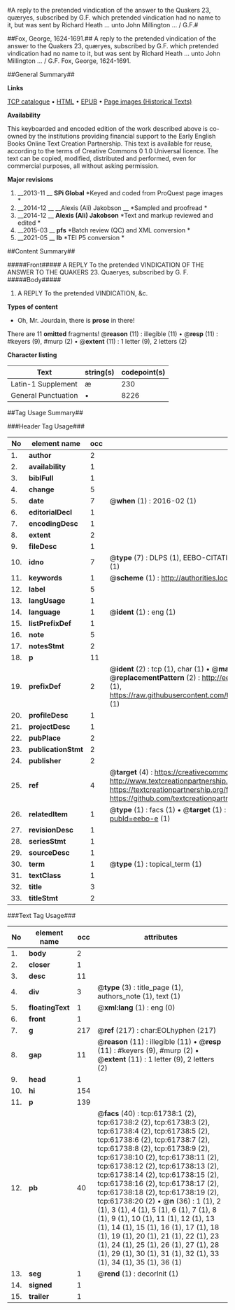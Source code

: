#A reply to the pretended vindication of the answer to the Quakers 23, quæryes, subscribed by G.F. which pretended vindication had no name to it, but was sent by Richard Heath ... unto John Millington ... / G.F.#

##Fox, George, 1624-1691.##
A reply to the pretended vindication of the answer to the Quakers 23, quæryes, subscribed by G.F. which pretended vindication had no name to it, but was sent by Richard Heath ... unto John Millington ... / G.F.
Fox, George, 1624-1691.

##General Summary##

**Links**

[TCP catalogue](http://www.ota.ox.ac.uk/tcp/)  • 
[HTML](http://tei.it.ox.ac.uk/tcp/Texts-HTML/free/A40/A40238.html)  • 
[EPUB](http://tei.it.ox.ac.uk/tcp/Texts-EPUB/free/A40/A40238.epub) • 
[Page images (Historical Texts)](https://historicaltexts.jisc.ac.uk/eebo-12417656e)

**Availability**

This keyboarded and encoded edition of the work described above is co-owned by the
    institutions providing financial support to the Early English Books Online Text Creation
    Partnership. This text is available for reuse, according to the terms of  Creative Commons 0 1.0 Universal
    licence. The text can be copied, modified, distributed and performed, even for commercial
    purposes, all without asking permission.

**Major revisions**

1. __2013-11 __ __SPi Global__ *Keyed and coded from ProQuest page images *
1. __2014-12 __ __Alexis (Ali) Jakobson __ *Sampled and proofread *
1. __2014-12 __ __Alexis (Ali) Jakobson__ *Text and markup reviewed and edited *
1. __2015-03 __ __pfs__ *Batch review (QC) and XML conversion *
1. __2021-05 __ __lb__ *TEI P5 conversion *

##Content Summary##

#####Front#####
A REPLY To the pretended VINDICATION OF THE ANSWER TO THE QUAKERS 23. Quaeryes, subscribed by G. F. 
#####Body#####

1. A REPLY To the pretended VINDICATION, &c.

**Types of content**

  * Oh, Mr. Jourdain, there is **prose** in there!

There are 11 **omitted** fragments! 
 @__reason__ (11) : illegible (11)  •  @__resp__ (11) : #keyers (9), #murp (2)  •  @__extent__ (11) : 1 letter (9), 2 letters (2)

**Character listing**


|Text|string(s)|codepoint(s)|
|---|---|---|
|Latin-1 Supplement|æ|230|
|General Punctuation|•|8226|

##Tag Usage Summary##

###Header Tag Usage###

|No|element name|occ|attributes|
|---|---|---|---|
|1.|__author__|2||
|2.|__availability__|1||
|3.|__biblFull__|1||
|4.|__change__|5||
|5.|__date__|7| @__when__ (1) : 2016-02 (1)|
|6.|__editorialDecl__|1||
|7.|__encodingDesc__|1||
|8.|__extent__|2||
|9.|__fileDesc__|1||
|10.|__idno__|7| @__type__ (7) : DLPS (1), EEBO-CITATION (1), VID (1), EEBO-PROQUEST (1), STC (2), OCLC (1)|
|11.|__keywords__|1| @__scheme__ (1) : http://authorities.loc.gov/ (1)|
|12.|__label__|5||
|13.|__langUsage__|1||
|14.|__language__|1| @__ident__ (1) : eng (1)|
|15.|__listPrefixDef__|1||
|16.|__note__|5||
|17.|__notesStmt__|2||
|18.|__p__|11||
|19.|__prefixDef__|2| @__ident__ (2) : tcp (1), char (1)  •  @__matchPattern__ (2) : ([0-9\-]+):([0-9IVX]+) (1), (.+) (1)  •  @__replacementPattern__ (2) : http://eebo.chadwyck.com/downloadtiff?vid=$1&page=$2 (1), https://raw.githubusercontent.com/textcreationpartnership/Texts/master/tcpchars.xml#$1 (1)|
|20.|__profileDesc__|1||
|21.|__projectDesc__|1||
|22.|__pubPlace__|2||
|23.|__publicationStmt__|2||
|24.|__publisher__|2||
|25.|__ref__|4| @__target__ (4) : https://creativecommons.org/publicdomain/zero/1.0/ (1), http://www.textcreationpartnership.org/docs/. (1), https://textcreationpartnership.org/faq/#faq05 (1), https://github.com/textcreationpartnership (1)|
|26.|__relatedItem__|1| @__type__ (1) : facs (1)  •  @__target__ (1) : https://data.historicaltexts.jisc.ac.uk/view?pubId=eebo-e (1)|
|27.|__revisionDesc__|1||
|28.|__seriesStmt__|1||
|29.|__sourceDesc__|1||
|30.|__term__|1| @__type__ (1) : topical_term (1)|
|31.|__textClass__|1||
|32.|__title__|3||
|33.|__titleStmt__|2||


###Text Tag Usage###

|No|element name|occ|attributes|
|---|---|---|---|
|1.|__body__|2||
|2.|__closer__|1||
|3.|__desc__|11||
|4.|__div__|3| @__type__ (3) : title_page (1), authors_note (1), text (1)|
|5.|__floatingText__|1| @__xml:lang__ (1) : eng (0)|
|6.|__front__|1||
|7.|__g__|217| @__ref__ (217) : char:EOLhyphen (217)|
|8.|__gap__|11| @__reason__ (11) : illegible (11)  •  @__resp__ (11) : #keyers (9), #murp (2)  •  @__extent__ (11) : 1 letter (9), 2 letters (2)|
|9.|__head__|1||
|10.|__hi__|154||
|11.|__p__|139||
|12.|__pb__|40| @__facs__ (40) : tcp:61738:1 (2), tcp:61738:2 (2), tcp:61738:3 (2), tcp:61738:4 (2), tcp:61738:5 (2), tcp:61738:6 (2), tcp:61738:7 (2), tcp:61738:8 (2), tcp:61738:9 (2), tcp:61738:10 (2), tcp:61738:11 (2), tcp:61738:12 (2), tcp:61738:13 (2), tcp:61738:14 (2), tcp:61738:15 (2), tcp:61738:16 (2), tcp:61738:17 (2), tcp:61738:18 (2), tcp:61738:19 (2), tcp:61738:20 (2)  •  @__n__ (36) : 1 (1), 2 (1), 3 (1), 4 (1), 5 (1), 6 (1), 7 (1), 8 (1), 9 (1), 10 (1), 11 (1), 12 (1), 13 (1), 14 (1), 15 (1), 16 (1), 17 (1), 18 (1), 19 (1), 20 (1), 21 (1), 22 (1), 23 (1), 24 (1), 25 (1), 26 (1), 27 (1), 28 (1), 29 (1), 30 (1), 31 (1), 32 (1), 33 (1), 34 (1), 35 (1), 36 (1)|
|13.|__seg__|1| @__rend__ (1) : decorInit (1)|
|14.|__signed__|1||
|15.|__trailer__|1||

